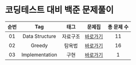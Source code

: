 # 코딩테스트 대비 백준 문제풀이  

| 순번 | Tag                          | 태그                | 문제집    | 총 문제 수 |
| :--: | :--------------------------: | :-----------------: | :------:  |:------: |
| 01 | Data Structure | 자료구조 | [바로가기](./DataStructure) | 11 |
| 02 | Greedy | 탐욕법 | [바로가기](./Greedy) | 16 |
| 03 | Implementation | 구현 | [바로가기](./Implementation) | 1 |
